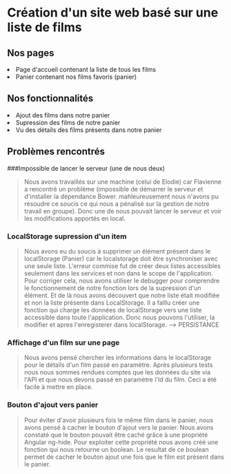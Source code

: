 # Création d'un site web basé sur une liste de films

## Nos pages
  <li> Page d'accueil contenant la liste de tous les films </li>
  <li> Panier contenant nos films favoris (panier) </li>


## Nos fonctionnalités
  <li> Ajout des films dans notre panier </li>
  <li> Supression des films de notre panier </li>
  <li> Vu des détails des films présents dans notre panier </li>
  
  
## Problèmes rencontrés
###Impossible de lancer le serveur (une de nous deux)
>Nous avons travaillés sur une machine (celui de Elodie) car Flavienne a rencontré un problème (impossible de démarrer le serveur et d'installer la dépendance Bower. mahleureusement nous n'avons pu résoudre ce soucis ce qui nous a pénalisé sur la gestion de notre travail en groupe).
>Donc une de nous pouvait lancer le serveur et voir les modifications apportés en local.

### LocalStorage supression d'un item
>Nous avons eu du soucis à supprimer un élément présent dans le localStorage (Panier) car le localstorage doit être synchroniser avec une seule liste. 
>L'erreur commise fut de créer deux listes accessibles seulement dans les services et non dans le scope de l'application.
>Pour corriger cela, nous avons utiliser le debugger pour comprendre le fonctionnement de notre fonction lors de la supression d'un élément. Et de là nous avons découvert que notre liste était modifiée et non la liste présente dans LocalStorage.
>Il a falllu créer une fonction qui charge les données de localStorage vers une liste accessible dans toute l'application. Donc nous pouvons l'utiliser, la modifier et apres l'enregisterer dans localStorage. --> PERSISTANCE

### Affichage d'un film sur une page
>Nous avons pensé chercher les informations dans le localStorage pour le détails d'un film passé en paramètre. 
>Après plusieurs tests nous nous sommes rendues comptes que les données du site via l'API et que nous devons passé en paramètre l'Id du film. Ceci a été facile à mettre en place.

### Bouton d'ajout vers panier
>Pour éviter d'avoir plusieurs fois le même film dans le panier, nous avons pensé à cacher le bouton d'ajout vers le panier. Nous avons constaté que le bouton pouvait être caché grâce à une propriété Angular ng-hide. 
>Pour exploiter cette propriété nous avons créé une fonction qui nous retourne un boolean. Le resultat de ce boulean permet de cacher le bouton ajout une fois que le film est présent dans le panier.
